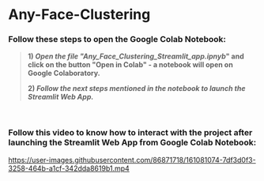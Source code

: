 # Any-Face-Clustering

### Follow these steps to open the Google Colab Notebook:
> **1) *Open the file "Any_Face_Clustering_Streamlit_app.ipnyb*" and click on the button "Open in Colab" - a notebook will open on Google Colaboratory.**
>
> **2) *Follow the next steps mentioned in the notebook to launch the Streamlit Web App.***

<br>

### Follow this video to know how to interact with the project after launching the Streamlit Web App from Google Colab Notebook:

https://user-images.githubusercontent.com/86871718/161081074-7df3d0f3-3258-464b-a1cf-342dda8619b1.mp4
